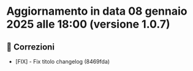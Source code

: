 # Aggiornamento in data 08 gennaio 2025 alle 18:00 (versione 1.0.7)

## 🐛 Correzioni
- [FIX] - Fix titolo changelog (8469fda)

